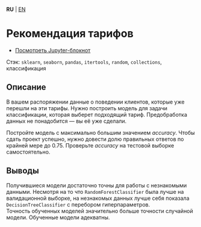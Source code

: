 **RU** | [EN](README.md)

# Рекомендация тарифов

- [Посмотреть Jupyter-блокнот](tariff_recommendation_ru.ipynb)

Стэк: `sklearn`, `seaborn`, `pandas`, `itertools`, `random`, `collections`, классификация

## Описание

В вашем распоряжении данные о поведении клиентов, которые уже перешли на эти тарифы. Нужно построить модель для задачи классификации, которая выберет подходящий тариф. Предобработка данных не понадобится — вы её уже сделали.

Постройте модель с максимально большим значением *accuracy*. Чтобы сдать проект успешно, нужно довести долю правильных ответов по крайней мере до 0.75. Проверьте *accuracy* на тестовой выборке самостоятельно.

## Выводы

Получившиеся модели достаточно точны для работы с незнакомыми данными. Несмотря на то что `RandomForestClassifier` была лучше на валидационной выборке, на незнакомых данных лучше себя показала `DecisionTreeClassifier` с перебором гиперпараметров.  
Точность обученных моделей значительно больше точности случайной модели. Обученные модели адекватны.
